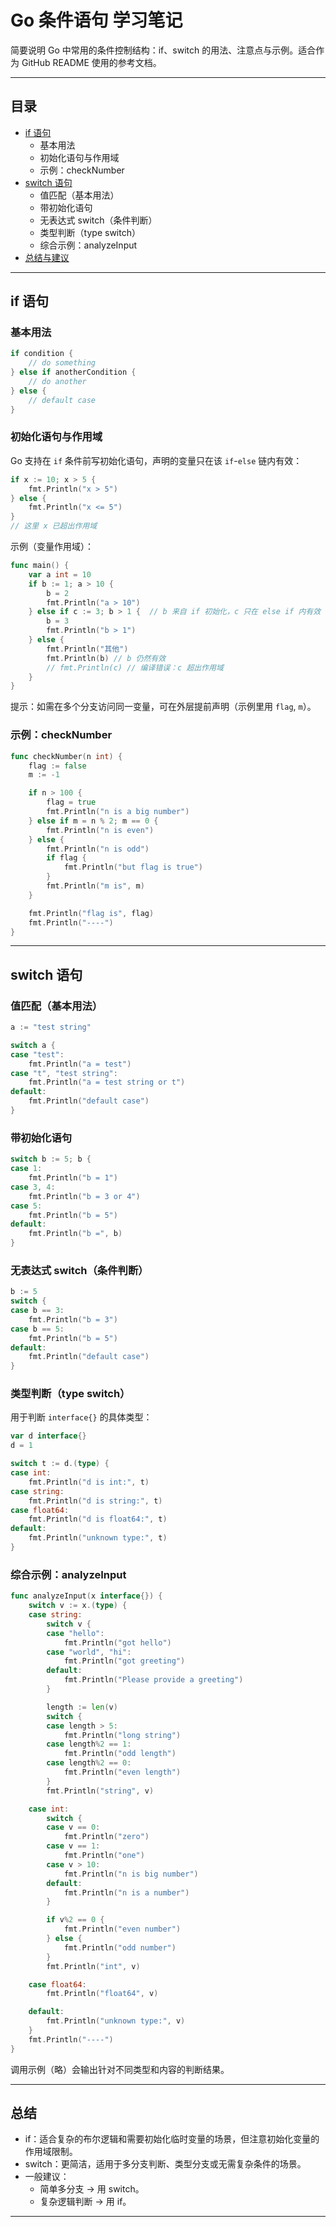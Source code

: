 # Go 条件语句 学习笔记

简要说明 Go 中常用的条件控制结构：if、switch 的用法、注意点与示例。适合作为 GitHub README 使用的参考文档。

---

## 目录

- [if 语句](#if-语句)
  - 基本用法
  - 初始化语句与作用域
  - 示例：checkNumber
- [switch 语句](#switch-语句)
  - 值匹配（基本用法）
  - 带初始化语句
  - 无表达式 switch（条件判断）
  - 类型判断（type switch）
  - 综合示例：analyzeInput
- [总结与建议](#总结与建议)

---

## if 语句

### 基本用法
```go
if condition {
    // do something
} else if anotherCondition {
    // do another
} else {
    // default case
}
```

### 初始化语句与作用域
Go 支持在 `if` 条件前写初始化语句，声明的变量只在该 `if`-`else` 链内有效：
```go
if x := 10; x > 5 {
    fmt.Println("x > 5")
} else {
    fmt.Println("x <= 5")
}
// 这里 x 已超出作用域
```

示例（变量作用域）：
```go
func main() {
    var a int = 10
    if b := 1; a > 10 {
        b = 2
        fmt.Println("a > 10")
    } else if c := 3; b > 1 {  // b 来自 if 初始化，c 只在 else if 内有效
        b = 3
        fmt.Println("b > 1")
    } else {
        fmt.Println("其他")
        fmt.Println(b) // b 仍然有效
        // fmt.Println(c) // 编译错误：c 超出作用域
    }
}
```

提示：如需在多个分支访问同一变量，可在外层提前声明（示例里用 `flag`, `m`）。

### 示例：checkNumber
```go
func checkNumber(n int) {
    flag := false
    m := -1

    if n > 100 {
        flag = true
        fmt.Println("n is a big number")
    } else if m = n % 2; m == 0 {
        fmt.Println("n is even")
    } else {
        fmt.Println("n is odd")
        if flag {
            fmt.Println("but flag is true")
        }
        fmt.Println("m is", m)
    }

    fmt.Println("flag is", flag)
    fmt.Println("----")
}
```

---

## switch 语句

### 值匹配（基本用法）
```go
a := "test string"

switch a {
case "test":
    fmt.Println("a = test")
case "t", "test string":
    fmt.Println("a = test string or t")
default:
    fmt.Println("default case")
}
```

### 带初始化语句
```go
switch b := 5; b {
case 1:
    fmt.Println("b = 1")
case 3, 4:
    fmt.Println("b = 3 or 4")
case 5:
    fmt.Println("b = 5")
default:
    fmt.Println("b =", b)
}
```

### 无表达式 switch（条件判断）
```go
b := 5
switch {
case b == 3:
    fmt.Println("b = 3")
case b == 5:
    fmt.Println("b = 5")
default:
    fmt.Println("default case")
}
```

### 类型判断（type switch）
用于判断 `interface{}` 的具体类型：
```go
var d interface{}
d = 1

switch t := d.(type) {
case int:
    fmt.Println("d is int:", t)
case string:
    fmt.Println("d is string:", t)
case float64:
    fmt.Println("d is float64:", t)
default:
    fmt.Println("unknown type:", t)
}
```

### 综合示例：analyzeInput
```go
func analyzeInput(x interface{}) {
    switch v := x.(type) {
    case string:
        switch v {
        case "hello":
            fmt.Println("got hello")
        case "world", "hi":
            fmt.Println("got greeting")
        default:
            fmt.Println("Please provide a greeting")
        }

        length := len(v)
        switch {
        case length > 5:
            fmt.Println("long string")
        case length%2 == 1:
            fmt.Println("odd length")
        case length%2 == 0:
            fmt.Println("even length")
        }
        fmt.Println("string", v)

    case int:
        switch {
        case v == 0:
            fmt.Println("zero")
        case v == 1:
            fmt.Println("one")
        case v > 10:
            fmt.Println("n is big number")
        default:
            fmt.Println("n is a number")
        }

        if v%2 == 0 {
            fmt.Println("even number")
        } else {
            fmt.Println("odd number")
        }
        fmt.Println("int", v)

    case float64:
        fmt.Println("float64", v)

    default:
        fmt.Println("unknown type:", v)
    }
    fmt.Println("----")
}
```

调用示例（略）会输出针对不同类型和内容的判断结果。

---

## 总结

- if：适合复杂的布尔逻辑和需要初始化临时变量的场景，但注意初始化变量的作用域限制。
- switch：更简洁，适用于多分支判断、类型分支或无需复杂条件的场景。
- 一般建议：
  - 简单多分支 → 用 switch。
  - 复杂逻辑判断 → 用 if。

---